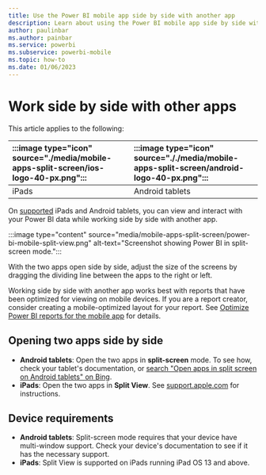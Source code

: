 ```yaml
---
title: Use the Power BI mobile app side by side with another app
description: Learn about using the Power BI mobile app side by side with another app on an iPad or Android tablet.
author: paulinbar
ms.author: painbar
ms.service: powerbi
ms.subservice: powerbi-mobile
ms.topic: how-to
ms.date: 01/06/2023
---
```


# Work side by side with other apps

This article applies to the following:

|:::image type="icon" source="./media/mobile-apps-split-screen/ios-logo-40-px.png"::: |:::image type="icon" source="././media/mobile-apps-split-screen/android-logo-40-px.png"::: |
|:--- |:--- |
|iPads |Android tablets |

On [supported](#device-requirements) iPads and Android tablets, you can view and interact with your Power BI data while working side by side with another app.

:::image type="content" source="media/mobile-apps-split-screen/power-bi-mobile-split-view.png" alt-text="Screenshot showing Power BI in split-screen mode.":::

With the two apps open side by side, adjust the size of the screens by dragging the dividing line between the apps to the right or left.

Working side by side with another app works best with reports that have been optimized for viewing on mobile devices. If you are a report creator, consider creating a mobile-optimized layout for your report. See [Optimize Power BI reports for the mobile app](../../create-reports/power-bi-create-mobile-optimized-report-about.md) for details.

## Opening two apps side by side

- **Android tablets**: Open the two apps in **split-screen** mode. To see how, check your tablet's documentation, or [search "Open apps in split screen on Android tablets" on Bing](https://www.bing.com/videos/search?q=open+apps+in+split+screen+android+tablets).
- **iPads**: Open the two apps in **Split View**. See [support.apple.com](https://support.apple.com/guide/ipad/ipad08c9970c/ipados) for instructions.

## Device requirements

- **Android tablets**: Split-screen mode requires that your device have multi-window support. Check your device's documentation to see if it has the necessary support.
- **iPads**: Split View is supported on iPads running iPad OS 13 and above.